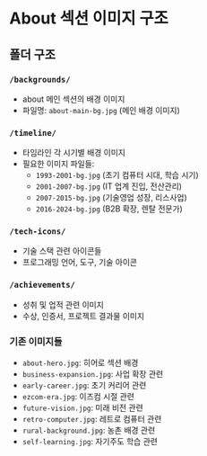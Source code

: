 # About 섹션 이미지 구조

## 폴더 구조

### `/backgrounds/`
- about 메인 섹션의 배경 이미지
- 파일명: `about-main-bg.jpg` (메인 배경 이미지)

### `/timeline/`
- 타임라인 각 시기별 배경 이미지
- 필요한 이미지 파일들:
  - `1993-2001-bg.jpg` (초기 컴퓨터 시대, 학습 시기)
  - `2001-2007-bg.jpg` (IT 업계 진입, 전산관리)
  - `2007-2015-bg.jpg` (기술영업 성장, 리스사업)
  - `2016-2024-bg.jpg` (B2B 확장, 렌탈 전문가)

### `/tech-icons/`
- 기술 스택 관련 아이콘들
- 프로그래밍 언어, 도구, 기술 아이콘

### `/achievements/`
- 성취 및 업적 관련 이미지
- 수상, 인증서, 프로젝트 결과물 이미지

### 기존 이미지들
- `about-hero.jpg`: 히어로 섹션 배경
- `business-expansion.jpg`: 사업 확장 관련
- `early-career.jpg`: 초기 커리어 관련
- `ezcom-era.jpg`: 이즈컴 시절 관련
- `future-vision.jpg`: 미래 비전 관련
- `retro-computer.jpg`: 레트로 컴퓨터 관련
- `rural-background.jpg`: 농촌 배경 관련
- `self-learning.jpg`: 자기주도 학습 관련